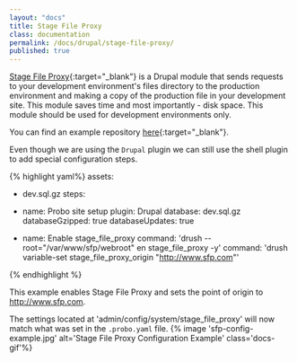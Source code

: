 ```yaml
---
layout: "docs"
title: Stage File Proxy
class: documentation
permalink: /docs/drupal/stage-file-proxy/
published: true
---
```

[Stage File Proxy](https://www.drupal.org/project/stage_file_proxy){:target="_blank"} is a Drupal module that sends requests to your development environment's files directory to the production environment and making a copy of the production file in your development site. This module saves time and most importantly - disk space. This module should be used for development environments only. 
 
You can find an example repository [here](https://github.com/Probo-beta-tester/sfp){:target="_blank"}.

Even though we are using the `Drupal` plugin we can still use the shell plugin to add special configuration steps.


{% highlight yaml%}
assets:
  - dev.sql.gz
steps:
  - name: Probo site setup
    plugin: Drupal
    database: dev.sql.gz
    databaseGzipped: true
    databaseUpdates: true
 
  - name: Enable stage_file_proxy
    command: 'drush --root="/var/www/sfp/webroot" en stage_file_proxy -y'
    command: 'drush variable-set stage_file_proxy_origin "http://www.sfp.com"'
    
    
{% endhighlight %}


This example enables Stage File Proxy and sets the point of origin to http://www.sfp.com.

The settings located at 'admin/config/system/stage_file_proxy' will now match what was set in the `.probo.yaml` file. 
{% image 'sfp-config-example.jpg' alt='Stage File Proxy Configuration Example' class='docs-gif'%}